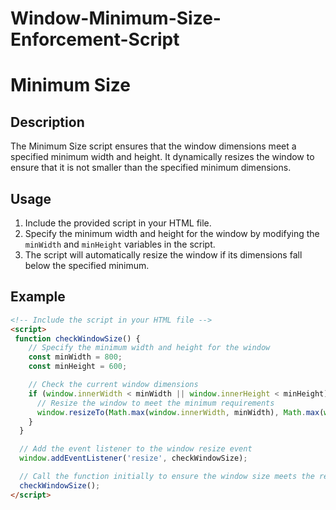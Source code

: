 # Window-Minimum-Size-Enforcement-Script

# Minimum Size

## Description
The Minimum Size script ensures that the window dimensions meet a specified minimum width and height. It dynamically resizes the window to ensure that it is not smaller than the specified minimum dimensions.

## Usage
1. Include the provided script in your HTML file.
2. Specify the minimum width and height for the window by modifying the `minWidth` and `minHeight` variables in the script.
3. The script will automatically resize the window if its dimensions fall below the specified minimum.

## Example
```html
<!-- Include the script in your HTML file -->
<script>
 function checkWindowSize() {
    // Specify the minimum width and height for the window
    const minWidth = 800;
    const minHeight = 600;

    // Check the current window dimensions
    if (window.innerWidth < minWidth || window.innerHeight < minHeight) {
      // Resize the window to meet the minimum requirements
      window.resizeTo(Math.max(window.innerWidth, minWidth), Math.max(window.innerHeight, minHeight));
    }
  }

  // Add the event listener to the window resize event
  window.addEventListener('resize', checkWindowSize);

  // Call the function initially to ensure the window size meets the requirements
  checkWindowSize();
</script>
